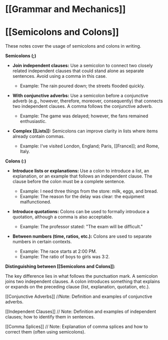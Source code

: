 # [[Grammar and Mechanics]]
# [[Semicolons and Colons]]

These notes cover the usage of semicolons and colons in writing.

**Semicolons (;)**

* **Join independent clauses:**  Use a semicolon to connect two closely related independent clauses that could stand alone as separate sentences.  Avoid using a comma in this case.
    * Example: The rain poured down; the streets flooded quickly.

* **With conjunctive adverbs:** Use a semicolon before a conjunctive adverb (e.g., however, therefore, moreover, consequently) that connects two independent clauses.  A comma follows the conjunctive adverb.
    * Example:  The game was delayed; however, the fans remained enthusiastic.

* **Complex [[Lists]]:** Semicolons can improve clarity in lists where items already contain commas.
    * Example:  I've visited London, England; Paris, [[France]]; and Rome, Italy.


**Colons (:)**

* **Introduce lists or explanations:** Use a colon to introduce a list, an explanation, or an example that follows an independent clause.  The clause before the colon must be a complete sentence.
    * Example: I need three things from the store: milk, eggs, and bread.
    * Example: The reason for the delay was clear: the equipment malfunctioned.

* **Introduce quotations:** Colons can be used to formally introduce a quotation, although a comma is also acceptable.
    * Example: The professor stated: "The exam will be difficult."

* **Between numbers (time, ratios, etc.):** Colons are used to separate numbers in certain contexts.
    * Example:  The race starts at 2:00 PM.
    * Example: The ratio of boys to girls was 3:2.


**Distinguishing between [[Semicolons and Colons]]:**

The key difference lies in what follows the punctuation mark.  A semicolon joins two independent clauses. A colon introduces something that explains or expands on the preceding clause (list, explanation, quotation, etc.).


[[Conjunctive Adverbs]]  //Note:  Definition and examples of conjunctive adverbs.

[[Independent Clauses]] // Note: Definition and examples of independent clauses; how to identify them in sentences.

[[Comma Splices]] // Note: Explanation of comma splices and how to correct them (often using semicolons).



